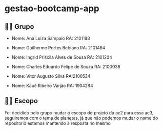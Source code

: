 # gestao-bootcamp-app

## 👩‍💻 Grupo
- Nome: Ana Luiza Sampaio RA: 2101183

- Nome: Guilherme Portes Bebiano RA: 2101494

- Nome: Ingrid Priscila Alves de Sousa RA: 2101204

- Nome: Charles Eduardo Felipe de Souza RA: 2100038

- Nome: Vitor Augusto Silva RA:2100534

- Nome: Kauê Ribeiro Varjão RA: 1904284 

## 👩‍💻 Escopo

Foi decidido pelo grupo mudar o escopo do projeto da ac2 para essa ac3, seguiremos com o tema de planetas, já que não podemos mudar o nome do repositorio estamos mantendo a resposta no mesmo
